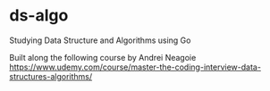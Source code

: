 # ds-algo
Studying Data Structure and Algorithms using Go

Built along the following course by Andrei Neagoie https://www.udemy.com/course/master-the-coding-interview-data-structures-algorithms/

